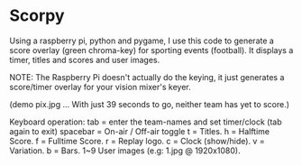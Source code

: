# Scorpy

Using a raspberry pi, python and pygame, I use this code to generate a score overlay (green chroma-key) for sporting events (football). It displays a timer, titles and scores and user images.

NOTE: The Raspberry Pi doesn't actually do the keying, it just generates a score/timer overlay for your vision mixer's keyer.

(demo pix.jpg   ... With just 39 seconds to go, neither team has yet to score.)

Keyboard operation:
tab = enter the team-names and set timer/clock (tab again to exit)
spacebar = On-air / Off-air toggle
t = Titles.
h = Halftime Score.
f = Fulltime Score.
r = Replay logo.
c = Clock (show/hide).
v = Variation.
b = Bars.
1~9 User images (e.g:  1.jpg @ 1920x1080).
